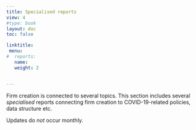 ```yaml
---
title: Specialised reports
view: 4 
#type: book
layout: doc
toc: false

linktitle: 
 menu:
#  reports:
   name: 
   weight: 2


---
```


Firm creation is connected to several topics. This section includes several *specialised* reports connecting firm creation to COVID-19-related policies, data structure etc.

Updates do *not* occur monthly.
